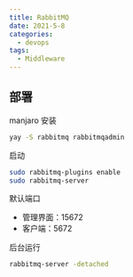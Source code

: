 ```yaml
---
title: RabbitMQ
date: 2021-5-8
categories:
  - devops
tags:
  - Middleware
---
```


## 部署

manjaro 安装

```bash
yay -S rabbitmq rabbitmqadmin
```

启动

```bash
sudo rabbitmq-plugins enable
sudo rabbitmq-server
```

默认端口

- 管理界面：15672
- 客户端：5672

后台运行

```bash
rabbitmq-server -detached
```

